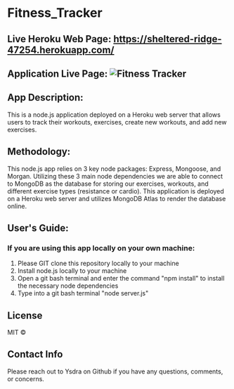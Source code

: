# Fitness_Tracker

## Live Heroku Web Page: https://sheltered-ridge-47254.herokuapp.com/

## Application Live Page: ![Fitness Tracker]()   


## App Description:
This is a node.js application deployed on a Heroku web server that allows users to track their workouts, exercises, create new workouts, and add new exercises. 

## Methodology:
This node.js app relies on 3 key node packages: Express, Mongoose, and Morgan. Utilizing these 3 main node dependencies we are able to connect to MongoDB as the database for storing our exercises, workouts, and different exercise types (resistance or cardio). This application is deployed on a Heroku web server and utilizes MongoDB Atlas to render the database online.  


## User's Guide:

### If you are using this app locally on your own machine:
1. Please GIT clone this repository locally to your machine
2. Install node.js locally to your machine
3. Open a git bash terminal and enter the command "npm install" to install the necessary node dependencies 
4. Type into a git bash terminal "node server.js"


## License 
MIT © 

## Contact Info
Please reach out to Ysdra on Github if you have any questions, comments, or concerns. 

